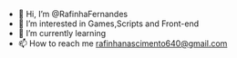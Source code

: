 - 👋 Hi, I’m @RafinhaFernandes
- 👀 I’m interested in Games,Scripts and Front-end
- 🌱 I’m currently learning 
- 📫 How to reach me rafinhanascimento640@gmail.com

<!---
RafinhaFernandes/RafinhaFernandes is a ✨ special ✨ repository because its `README.md` (this file) appears on your GitHub profile.
You can click the Preview link to take a look at your changes.
--->

